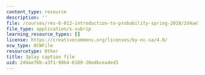 ```yaml
---
content_type: resource
description: ''
file: /courses/res-6-012-introduction-to-probability-spring-2018/2d4ae70ba3f198b4616920edbcea4ed3_T_Q3M_HV94w.srt
file_type: application/x-subrip
learning_resource_types: []
license: https://creativecommons.org/licenses/by-nc-sa/4.0/
ocw_type: OCWFile
resourcetype: Other
title: 3play caption file
uid: 2d4ae70b-a3f1-98b4-6169-20edbcea4ed3
---
```

